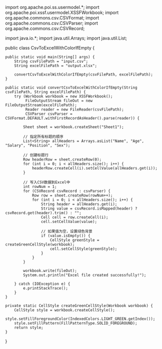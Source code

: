 import org.apache.poi.ss.usermodel.*;
import org.apache.poi.xssf.usermodel.XSSFWorkbook;
import org.apache.commons.csv.CSVFormat;
import org.apache.commons.csv.CSVParser;
import org.apache.commons.csv.CSVRecord;

import java.io.*;
import java.util.Arrays;
import java.util.List;

public class CsvToExcelWithColorIfEmpty {

    public static void main(String[] args) {
        String csvFilePath = "input.csv";
        String excelFilePath = "output.xlsx";

        convertCsvToExcelWithColorIfEmpty(csvFilePath, excelFilePath);
    }

    public static void convertCsvToExcelWithColorIfEmpty(String csvFilePath, String excelFilePath) {
        try (Workbook workbook = new XSSFWorkbook();
             FileOutputStream fileOut = new FileOutputStream(excelFilePath);
             Reader reader = new FileReader(csvFilePath);
             CSVParser csvParser = CSVFormat.DEFAULT.withFirstRecordAsHeader().parse(reader)) {

            Sheet sheet = workbook.createSheet("Sheet1");

            // 指定所有标题的顺序
            List<String> allHeaders = Arrays.asList("Name", "Age", "Salary", "Position", "Sex");

            // 创建标题行
            Row headerRow = sheet.createRow(0);
            for (int i = 0; i < allHeaders.size(); i++) {
                headerRow.createCell(i).setCellValue(allHeaders.get(i));
            }

            // 写入CSV数据到Excel中
            int rowNum = 1;
            for (CSVRecord csvRecord : csvParser) {
                Row row = sheet.createRow(rowNum++);
                for (int i = 0; i < allHeaders.size(); i++) {
                    String header = allHeaders.get(i);
                    String value = csvRecord.isMapped(header) ? csvRecord.get(header).trim() : "";
                    Cell cell = row.createCell(i);
                    cell.setCellValue(value);

                    // 如果值为空，设置绿色背景
                    if (value.isEmpty()) {
                        CellStyle greenStyle = createGreenCellStyle(workbook);
                        cell.setCellStyle(greenStyle);
                    }
                }
            }

            workbook.write(fileOut);
            System.out.println("Excel file created successfully!");

        } catch (IOException e) {
            e.printStackTrace();
        }
    }

    private static CellStyle createGreenCellStyle(Workbook workbook) {
        CellStyle style = workbook.createCellStyle();
        style.setFillForegroundColor(IndexedColors.LIGHT_GREEN.getIndex());
        style.setFillPattern(FillPatternType.SOLID_FOREGROUND);
        return style;
    }
}
